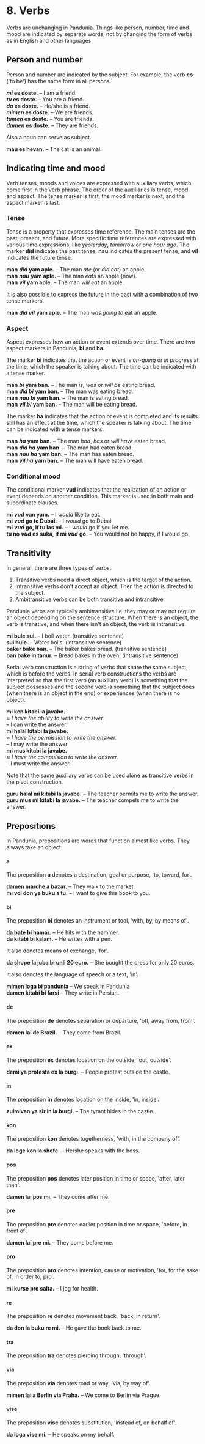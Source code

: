 
# 8. Verbs

Verbs are unchanging in Pandunia.
Things like person, number, time and mood are indicated by separate words,
not by changing the form of verbs as in English and other languages.

## Person and number

Person and number are indicated by the subject.
For example, the verb
**es**
('to be') has the same form in all persons.

**_mi_ es doste.**
– I am a friend.  
**_tu_ es doste.**
– You are a friend.  
**_da_ es doste.**
– He/she is a friend.  
**_mimen_ es doste.**
– We are friends.  
**_tumen_ es doste.**
– You are friends.  
**_damen_ es doste.**
– They are friends.

Also a noun can serve as subject.

**mau es hevan.**
– The cat is an animal.


## Indicating time and mood

Verb tenses, moods and voices are expressed with auxiliary verbs,
which come first in the verb phrase.
The order of the auxiliaries is tense, mood and aspect.
The tense marker is first, the mood marker is next, and the aspect marker is last.

### Tense

Tense is a property that expresses time reference.
The main tenses are the past, present, and future.
More specific time references are expressed with various time expressions, like *yesterday*, *tomorrow* or *one hour ago*.
The marker **did** indicates the past tense,
**nau** indicates the present tense,
and **vil** indicates the future tense.

**man** ***did*** **yam aple.**
– The man *ate* (or *did eat*) an apple.  
**man** ***nau*** **yam aple.**
– The man *eats* an apple (now).  
**man** ***vil*** **yam aple.**
– The man *will eat* an apple.

It is also possible to express the future in the past
with a combination of two tense markers.

**man** ***did vil*** **yam aple.**
– The man *was going to* eat an apple.


### Aspect

Aspect expresses how an action or event extends over time.
There are two aspect markers in Pandunia,
**bi** and **ha**.

The marker **bi** indicates that the action or event is *on-going* or *in progress*
at the time, which the speaker is talking about.
The time can be indicated with a tense marker.

**man** ***bi*** **yam ban.**
– The man *is*, *was* or *will be* eating bread.  
**man** ***did bi*** **yam ban.**
– The man was eating bread.  
**man** ***nau bi*** **yam ban.**
– The man is eating bread.  
**man** ***vil bi*** **yam ban.**
– The man will be eating bread.

The marker **ha** indicates that the action or event is completed
and its results still has an effect at the time, which the speaker is talking about.
The time can be indicated with a tense markers.

**man** ***ha*** **yam ban.**
– The man *had*, *has* or *will have* eaten bread.  
**man** ***did ha*** **yam ban.**
– The man had eaten bread.  
**man** ***nau ha*** **yam ban.**
– The man has eaten bread.  
**man** ***vil ha*** **yam ban.**
– The man will have eaten bread.


### Conditional mood

The conditional marker **vud** indicates that the realization of an action or event depends on another condition.
This marker is used in both main and subordinate clauses.

**mi** ***vud*** **van yam.**
– I *would* like to eat.  
**mi** ***vud*** **go to Dubai.**
– I *would* go to Dubai.  
**mi** ***vud*** **go, if tu las mi.**
– I *would* go if you let me.  
**tu no** ***vud*** **es suka, if mi** ***vud*** **go.**
– You would not be happy, if I would go.


## Transitivity

In general, there are three types of verbs.

1. Transitive verbs need a direct object, which is the target of the action.
2. Intransitive verbs don't accept an object. Then the action is directed to the subject.
3. Ambitransitive verbs can be both transitive and intransitive.

Pandunia verbs are typically ambitransitive
i.e. they may or may not require an object depending on the sentence structure.
When there is an object, the verb is transtive,
and when there isn't an object, the verb is intransitive.

**mi bule sui.**
– I boil water. (transitive sentence)  
**sui bule.**
– Water boils. (intransitive sentence)  
**baker bake ban.**
– The baker bakes bread. (transitive sentence)  
**ban bake in tanur.**
– Bread bakes in the oven. (intransitive sentence)

Serial verb construction is a string of verbs that share the same subject,
which is before the verbs.
In serial verb constructions the verbs are interpreted so that
the first verb (an auxiliary verb) is something that the subject possesses
and the second verb is something that the subject does (when there is an object in the end)
or experiences (when there is no object).

**mi ken kitabi la javabe.**  
≈ *I have the ability to write the answer.*  
– I can write the answer.  
**mi halal kitabi la javabe.**  
≈ *I have the permission to write the answer.*  
– I may write the answer.  
**mi mus kitabi la javabe.**  
≈ *I have the compulsion to write the answer.*  
– I must write the answer.

Note that the same auxiliary verbs can be used alone as transitive verbs in the pivot construction.

**guru halal mi kitabi la javabe.**
– The teacher permits me to write the answer.  
**guru mus mi kitabi la javabe.**
– The teacher compels me to write the answer.



## Prepositions

In Pandunia, prepositions are words that function almost like verbs.
They always take an object.

#### a

The preposition
**a**
denotes a destination, goal or purpose, 'to, toward, for'.

**damen marche a bazar.**
– They walk to the market.  
**mi vol don ye buku a tu.**
– I want to give this book to you.

#### bi

The preposition
**bi**
denotes an instrument or tool, 'with, by, by means of'.

**da bate bi hamar.**
– He hits with the hammer.  
**da kitabi bi kalam.**
– He writes with a pen.

It also denotes means of exchange, 'for'.

**da shope la juba bi unli 20 euro.**
– She bought the dress for only 20 euros.

It also denotes the language of speech or a text, 'in'.

**mimen loga bi pandunia**
– We speak in Pandunia  
**damen kitabi bi farsi**
– They write in Persian.

#### de

The preposition
**de**
denotes separation or departure, 'off, away from, from'.

**damen lai de Brazil.**
– They come from Brazil.

#### ex

The preposition
**ex**
denotes location on the outside, 'out, outside'.

**demi ya protesta ex la burgi.**
– People protest outside the castle.

#### in

The preposition
**in**
denotes location on the inside, 'in, inside'.

**zulmivan ya sir in la burgi.**
– The tyrant hides in the castle.

#### kon

The preposition
**kon**
denotes togetherness, 'with, in the company of'.

**da loge kon la shefe.**
– He/she speaks with the boss.

#### pos

The preposition
**pos**
denotes later position in time or space, 'after, later than'.

**damen lai pos mi.**
– They come after me.

#### pre

The preposition
**pre**
denotes earlier position in time or space, 'before, in front of'.

**damen lai pre mi.**
– They come before me.

#### pro

The preposition
**pro**
denotes intention, cause or motivation, 'for, for the sake of, in order to, pro'.

**mi kurse pro salta.**
– I jog for health.

#### re

The preposition
**re**
denotes movement back, 'back, in return'.

**da don la buku re mi.**
– He gave the book back to me.

#### tra

The preposition
**tra**
denotes piercing through, 'through'.

#### via

The preposition
**via**
denotes road or way, 'via, by way of'.

**mimen lai a Berlin via Praha.**
– We come to Berlin via Prague.

#### vise

The preposition
**vise**
denotes substitution, 'instead of, on behalf of'.

**da loga vise mi.**
– He speaks on my behalf.


